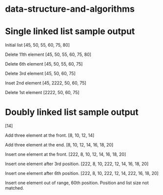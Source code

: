 # data-structure-and-algorithms

# Single linked list sample output
Initial list
[45, 50, 55, 60, 75, 80]

Delete 11th element
[45, 50, 55, 60, 75, 80]

Delete 6th element
[45, 50, 55, 60, 75]

Delete 3rd element
[45, 50, 60, 75]

Inset 2nd element
[45, 2222, 50, 60, 75]

Delete 1st element
[2222, 50, 60, 75]


# Doubly linked list sample output
[14]

Add three element at the front.
[8, 10, 12, 14]

Add three element at the end.
[8, 10, 12, 14, 16, 18, 20]

Insert one element at the front.
[222, 8, 10, 12, 14, 16, 18, 20]

Insert one element after 3rd position.
[222, 8, 10, 222, 12, 14, 16, 18, 20]

Insert one element after 6th position.
[222, 8, 10, 222, 12, 14, 222, 16, 18, 20]

Insert one element out of range, 60th position.
Position and list size not matched.

